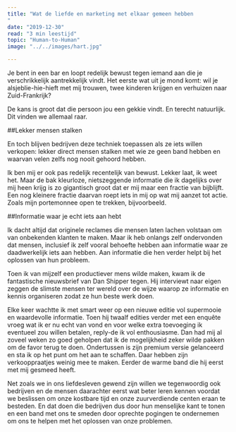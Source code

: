 ```yaml
---
title: "Wat de liefde en marketing met elkaar gemeen hebben
"
date: "2019-12-30"
read: "3 min leestijd"
topic: "Human-to-Human"
image: "../../images/hart.jpg"

---
```

Je bent in een bar en loopt redelijk bewust tegen iemand aan die je verschrikkelijk aantrekkelijk vindt. Het eerste wat uit je mond komt:  wil je alsjeblie-hie-hieft met mij trouwen, twee kinderen krijgen en verhuizen naar Zuid-Frankrijk?

De kans is groot dat die persoon jou een gekkie vindt. En terecht natuurlijk. Dit vinden we allemaal raar.

##Lekker mensen stalken

En toch blijven bedrijven deze techniek toepassen als ze iets willen verkopen: lekker direct mensen stalken met wie ze geen band hebben en waarvan velen zelfs nog nooit gehoord hebben.

Ik ben mij er ook pas redelijk recentelijk van bewust. Lekker laat, ik weet het. Maar de bak kleurloze, nietszeggende informatie die ik dagelijks over mij heen krijg is zo gigantisch groot dat er mij maar een fractie van bijblijft. Een nog kleinere fractie daarvan roept iets in mij op wat mij aanzet tot actie. Zoals mijn portemonnee open te trekken, bijvoorbeeld.

##Informatie waar je echt iets aan hebt

Ik dacht altijd dat originele reclames die mensen laten lachen volstaan om van onbekenden klanten te maken. Maar ik heb onlangs zelf ondervonden dat mensen, inclusief ik zelf vooral behoefte hebben aan informatie waar ze daadwerkelijk iets aan hebben. Aan informatie die hen verder helpt bij het oplossen van hun probleem.

Toen ik van mijzelf een productiever mens wilde maken, kwam ik de fantastische nieuwsbrief van Dan Shipper tegen. Hij interviewt naar eigen zeggen de slimste mensen ter wereld over de wijze waarop ze informatie en kennis organiseren zodat ze hun beste werk doen.

Elke keer wachtte ik met smart weer op een nieuwe editie vol supermooie en waardevolle informatie. Toen hij twaalf edities verder met een enquête vroeg wat ik er nu echt van vond en voor welke extra toevoeging ik eventueel zou willen betalen, reply-de ik vol enthousiasme. Dan had mij al zoveel weken zo goed geholpen dat ik de mogelijkheid zeker wilde pakken om de favor terug te doen. Ondertussen is zijn premium versie gelanceerd en sta ik op het punt om het aan te schaffen. Daar hebben zijn verkooppraatjes weinig mee te maken. Eerder de warme band die hij eerst met mij gesmeed heeft.

Net zoals we in ons liefdesleven gewend zijn willen we tegenwoordig ook bedrijven en de mensen daarachter eerst wat beter leren kennen voordat we beslissen om onze kostbare tijd en onze zuurverdiende centen eraan te besteden. En dat doen die bedrijven dus door hun menselijke kant te tonen en een band met ons te smeden door oprechte pogingen te ondernemen om ons te helpen met het oplossen van onze problemen.
